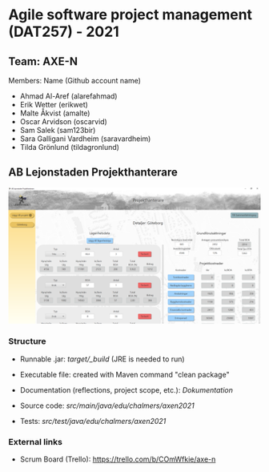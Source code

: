 # Agile software project management (DAT257) - 2021
## Team: AXE-N
Members: Name (Github account name)
* Ahmad Al-Aref (alarefahmad)
* Erik Wetter (erikwet)
* Malte Åkvist (amalte)
* Oscar Arvidson (oscarvid)
* Sam Salek (sam123bir)
* Sara Galligani Vardheim (saravardheim)
* Tilda Grönlund (tildagronlund)

## AB Lejonstaden Projekthanterare
![test](src/main/resources/images/image1.png)

### Structure
* Runnable .jar: *target/_build* (JRE is needed to run)
* Executable file: created with Maven command "clean package"


* Documentation (reflections, project scope, etc.): *Dokumentation*
* Source code: *src/main/java/edu/chalmers/axen2021*
* Tests: *src/test/java/edu/chalmers/axen2021*

### External links
* Scrum Board (Trello): https://trello.com/b/COmWfkie/axe-n
